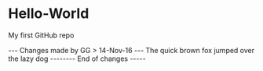 # Hello-World
My first GitHub repo

--- Changes made by GG > 14-Nov-16 ---
The quick brown fox jumped over the lazy dog
-------- End of changes -----
